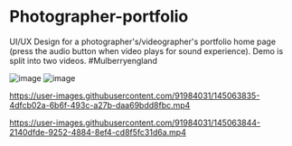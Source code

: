 # Photographer-portfolio
UI/UX Design for a photographer's/videographer's portfolio home page (press the audio button when video plays for sound experience).
Demo is split into two videos. #Mulberryengland

![image](https://user-images.githubusercontent.com/91984031/145058547-0b760ae9-cbdc-4f3b-8861-54aacedfaf5e.png)
![image](https://user-images.githubusercontent.com/91984031/145059003-7f289d98-6abe-46a1-a285-8326cfd785d3.png)




https://user-images.githubusercontent.com/91984031/145063835-4dfcb02a-6b6f-493c-a27b-daa69bdd8fbc.mp4



https://user-images.githubusercontent.com/91984031/145063844-2140dfde-9252-4884-8ef4-cd8f5fc31d6a.mp4


